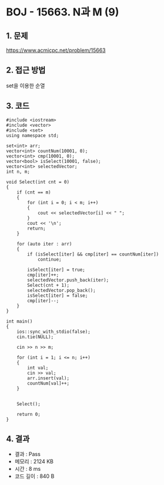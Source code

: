 # BOJ - 15663. N과 M (9)

## 1. 문제  
https://www.acmicpc.net/problem/15663
## 2. 접근 방법  
set을 이용한 순열
## 3. 코드  
```
#include <iostream>
#include <vector>
#include <set>
using namespace std;

set<int> arr;
vector<int> countNum(10001, 0);
vector<int> cmp(10001, 0);
vector<bool> isSelect(10001, false);
vector<int> selectedVector;
int n, m;

void Select(int cnt = 0)
{
	if (cnt == m)
	{
		for (int i = 0; i < m; i++)
		{
			cout << selectedVector[i] << " ";
		}
		cout << '\n';
		return;
	}

	for (auto iter : arr)
	{
		if (isSelect[iter] && cmp[iter] == countNum[iter])
			continue;

		isSelect[iter] = true;
		cmp[iter]++;
		selectedVector.push_back(iter);
		Select(cnt + 1);
		selectedVector.pop_back();
		isSelect[iter] = false;
		cmp[iter]--;
	}
}

int main()
{
	ios::sync_with_stdio(false);
	cin.tie(NULL);

	cin >> n >> m;

	for (int i = 1; i <= n; i++)
	{
		int val;
		cin >> val;
		arr.insert(val);
		countNum[val]++;
	}
		

	Select();

	return 0;
}
```
## 4. 결과
- 결과 : Pass
- 메모리 : 2124 KB
- 시간 : 8 ms
- 코드 길이 : 840 B